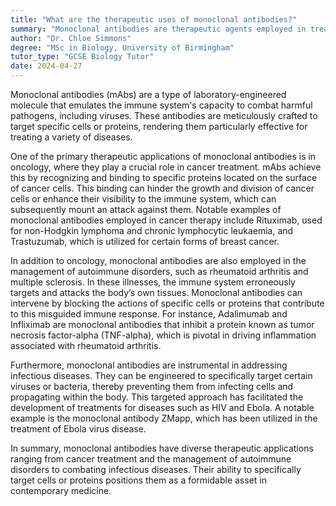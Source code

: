 ```yaml
---
title: "What are the therapeutic uses of monoclonal antibodies?"
summary: "Monoclonal antibodies are therapeutic agents employed in treating a range of conditions, notably cancer, autoimmune disorders, and infectious diseases."
author: "Dr. Chloe Simmons"
degree: "MSc in Biology, University of Birmingham"
tutor_type: "GCSE Biology Tutor"
date: 2024-04-27
---
```


Monoclonal antibodies (mAbs) are a type of laboratory-engineered molecule that emulates the immune system's capacity to combat harmful pathogens, including viruses. These antibodies are meticulously crafted to target specific cells or proteins, rendering them particularly effective for treating a variety of diseases.

One of the primary therapeutic applications of monoclonal antibodies is in oncology, where they play a crucial role in cancer treatment. mAbs achieve this by recognizing and binding to specific proteins located on the surface of cancer cells. This binding can hinder the growth and division of cancer cells or enhance their visibility to the immune system, which can subsequently mount an attack against them. Notable examples of monoclonal antibodies employed in cancer therapy include Rituximab, used for non-Hodgkin lymphoma and chronic lymphocytic leukaemia, and Trastuzumab, which is utilized for certain forms of breast cancer.

In addition to oncology, monoclonal antibodies are also employed in the management of autoimmune disorders, such as rheumatoid arthritis and multiple sclerosis. In these illnesses, the immune system erroneously targets and attacks the body’s own tissues. Monoclonal antibodies can intervene by blocking the actions of specific cells or proteins that contribute to this misguided immune response. For instance, Adalimumab and Infliximab are monoclonal antibodies that inhibit a protein known as tumor necrosis factor-alpha (TNF-alpha), which is pivotal in driving inflammation associated with rheumatoid arthritis.

Furthermore, monoclonal antibodies are instrumental in addressing infectious diseases. They can be engineered to specifically target certain viruses or bacteria, thereby preventing them from infecting cells and propagating within the body. This targeted approach has facilitated the development of treatments for diseases such as HIV and Ebola. A notable example is the monoclonal antibody ZMapp, which has been utilized in the treatment of Ebola virus disease.

In summary, monoclonal antibodies have diverse therapeutic applications ranging from cancer treatment and the management of autoimmune disorders to combating infectious diseases. Their ability to specifically target cells or proteins positions them as a formidable asset in contemporary medicine.
    